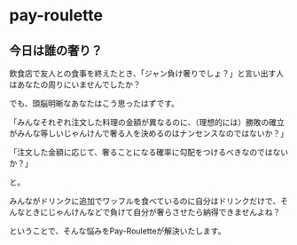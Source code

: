 # pay-roulette

## 今日は誰の奢り？
飲食店で友人との食事を終えたとき、「ジャン負け奢りでしょ？」と言い出す人はあなたの周りにいませんでしたか？

でも、頭脳明晰なあなたはこう思ったはずです。

「みんなそれぞれ注文した料理の金額が異なるのに、（理想的には）勝敗の確立がみんな等しいじゃんけんで奢る人を決めるのはナンセンスなのではないか？」

「注文した金額に応じて、奢ることになる確率に勾配をつけるべきなのではないか？」

と。

みんながドリンクに追加でワッフルを食べているのに自分はドリンクだけで、そんなときにじゃんけんなどで負けて自分が奢らさせたら納得できませんよね？

ということで、そんな悩みをPay-Rouletteが解決いたします。

